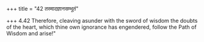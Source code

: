 +++
title = "42 तस्मादज्ञानसम्भूतं"

+++
4.42 Therefore, cleaving asunder with the sword of wisdom the doubts of
the heart, which thine own ignorance has engendered, follow the Path of
Wisdom and arise!"
